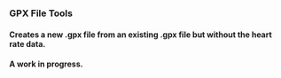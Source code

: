 ﻿### GPX File Tools

#### Creates a new .gpx file from an existing .gpx file but without the heart rate data.

#### A work in progress.